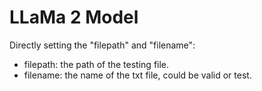# LLaMa 2 Model

Directly setting the "filepath" and "filename":
- filepath: the path of the testing file.
- filename: the name of the txt file, could be valid or test.
